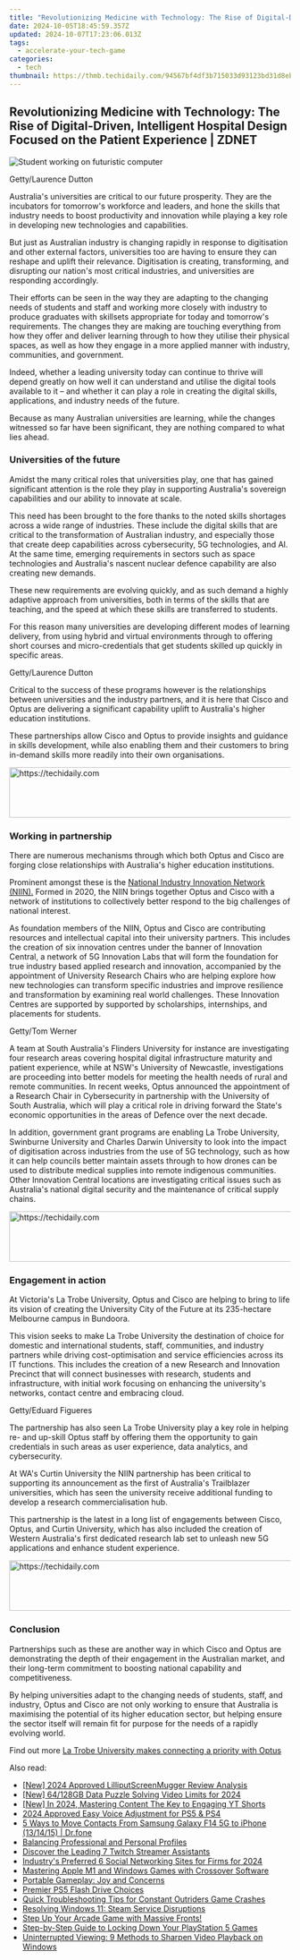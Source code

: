 ```yaml
---
title: "Revolutionizing Medicine with Technology: The Rise of Digital-Driven, Intelligent Hospital Design Focused on the Patient Experience | ZDNET"
date: 2024-10-05T18:45:59.357Z
updated: 2024-10-07T17:23:06.013Z
tags:
  - accelerate-your-tech-game
categories:
  - tech
thumbnail: https://thmb.techidaily.com/94567bf4df3b715033d93123bd31d8eb4bb0ab79d545d1676a1f32d06cb990c5.jpg
---
```


## Revolutionizing Medicine with Technology: The Rise of Digital-Driven, Intelligent Hospital Design Focused on the Patient Experience | ZDNET

![Student working on futuristic computer](https://www.zdnet.com/a/img/resize/3425da1c72f16de3897d888e7d527fc8c9bb5d9a/2023/04/19/86307259-e15e-4a6e-836c-f702bc9e0424/optusmultiplexer-article12-image4.jpg?auto=webp&width=1280)

Getty/Laurence Dutton

Australia's universities are critical to our future prosperity. They are the incubators for tomorrow's workforce and leaders, and hone the skills that industry needs to boost productivity and innovation while playing a key role in developing new technologies and capabilities.

But just as Australian industry is changing rapidly in response to digitisation and other external factors, universities too are having to ensure they can reshape and uplift their relevance. Digitisation is creating, transforming, and disrupting our nation's most critical industries, and universities are responding accordingly.

Their efforts can be seen in the way they are adapting to the changing needs of students and staff and working more closely with industry to produce graduates with skillsets appropriate for today and tomorrow's requirements. The changes they are making are touching everything from how they offer and deliver learning through to how they utilise their physical spaces, as well as how they engage in a more applied manner with industry, communities, and government.

Indeed, whether a leading university today can continue to thrive will depend greatly on how well it can understand and utilise the digital tools available to it – and whether it can play a role in creating the digital skills, applications, and industry needs of the future.

Because as many Australian universities are learning, while the changes witnessed so far have been significant, they are nothing compared to what lies ahead.

### **Universities of the future**

Amidst the many critical roles that universities play, one that has gained significant attention is the role they play in supporting Australia's sovereign capabilities and our ability to innovate at scale.

This need has been brought to the fore thanks to the noted skills shortages across a wide range of industries. These include the digital skills that are critical to the transformation of Australian industry, and especially those that create deep capabilities across cybersecurity, 5G technologies, and AI. At the same time, emerging requirements in sectors such as space technologies and Australia's nascent nuclear defence capability are also creating new demands.

These new requirements are evolving quickly, and as such demand a highly adaptive approach from universities, both in terms of the skills that are teaching, and the speed at which these skills are transferred to students.

For this reason many universities are developing different modes of learning delivery, from using hybrid and virtual environments through to offering short courses and micro-credentials that get students skilled up quickly in specific areas.

Getty/Laurence Dutton

Critical to the success of these programs however is the relationships between universities and the industry partners, and it is here that Cisco and Optus are delivering a significant capability uplift to Australia's higher education institutions.

These partnerships allow Cisco and Optus to provide insights and guidance in skills development, while also enabling them and their customers to bring in-demand skills more readily into their own organisations.

<!-- affiliate ads begin -->
<a href="https://appsumo.8odi.net/c/5597632/2068412/7443" target="_top" id="2068412">
  <img src="//a.impactradius-go.com/display-ad/7443-2068412" border="0" alt="https://techidaily.com" width="728" height="90"/>
</a>
<img height="0" width="0" src="https://appsumo.8odi.net/i/5597632/2068412/7443" style="position:absolute;visibility:hidden;" border="0" />
<!-- affiliate ads end -->

### **Working in partnership**

There are numerous mechanisms through which both Optus and Cisco are forging close relationships with Australia's higher education institutions.

Prominent amongst these is the [National Industry Innovation Network (NIIN).](https://www.cisco.com/c/m/en%5Fau/niin.html) Formed in 2020, the NIIN brings together Optus and Cisco with a network of institutions to collectively better respond to the big challenges of national interest.

As foundation members of the NIIN, Optus and Cisco are contributing resources and intellectual capital into their university partners. This includes the creation of six innovation centres under the banner of Innovation Central, a network of 5G Innovation Labs that will form the foundation for true industry based applied research and innovation, accompanied by the appointment of University Research Chairs who are helping explore how new technologies can transform specific industries and improve resilience and transformation by examining real world challenges. These Innovation Centres are supported by supported by scholarships, internships, and placements for students.

Getty/Tom Werner

A team at South Australia's Flinders University for instance are investigating four research areas covering hospital digital infrastructure maturity and patient experience, while at NSW's University of Newcastle, investigations are proceeding into better models for meeting the health needs of rural and remote communities. In recent weeks, Optus announced the appointment of a Research Chair in Cybersecurity in partnership with the University of South Australia, which will play a critical role in driving forward the State's economic opportunities in the areas of Defence over the next decade.

In addition, government grant programs are enabling La Trobe University, Swinburne University and Charles Darwin University to look into the impact of digitisation across industries from the use of 5G technology, such as how it can help councils better maintain assets through to how drones can be used to distribute medical supplies into remote indigenous communities. Other Innovation Central locations are investigating critical issues such as Australia's national digital security and the maintenance of critical supply chains.

<!-- affiliate ads begin -->
<a href="https://appsumo.8odi.net/c/5597632/2129740/7443" target="_top" id="2129740">
  <img src="//a.impactradius-go.com/display-ad/7443-2129740" border="0" alt="https://techidaily.com" width="728" height="90"/>
</a>
<img height="0" width="0" src="https://appsumo.8odi.net/i/5597632/2129740/7443" style="position:absolute;visibility:hidden;" border="0" />
<!-- affiliate ads end -->

### **Engagement in action**

At Victoria's La Trobe University, Optus and Cisco are helping to bring to life its vision of creating the University City of the Future at its 235-hectare Melbourne campus in Bundoora.

This vision seeks to make La Trobe University the destination of choice for domestic and international students, staff, communities, and industry partners while driving cost-optimisation and service efficiencies across its IT functions. This includes the creation of a new Research and Innovation Precinct that will connect businesses with research, students and infrastructure, with initial work focusing on enhancing the university's networks, contact centre and embracing cloud.

Getty/Eduard Figueres

The partnership has also seen La Trobe University play a key role in helping re- and up-skill Optus staff by offering them the opportunity to gain credentials in such areas as user experience, data analytics, and cybersecurity.

At WA's Curtin University the NIIN partnership has been critical to supporting its announcement as the first of Australia's Trailblazer universities, which has seen the university receive additional funding to develop a research commercialisation hub.

This partnership is the latest in a long list of engagements between Cisco, Optus, and Curtin University, which has also included the creation of Western Australia's first dedicated research lab set to unleash new 5G applications and enhance student experience.

<!-- affiliate ads begin -->
<a href="https://appsumo.8odi.net/c/5597632/2075475/7443" target="_top" id="2075475">
  <img src="//a.impactradius-go.com/display-ad/7443-2075475" border="0" alt="https://techidaily.com" width="728" height="90"/>
</a>
<img height="0" width="0" src="https://appsumo.8odi.net/i/5597632/2075475/7443" style="position:absolute;visibility:hidden;" border="0" />
<!-- affiliate ads end -->

### **Conclusion**

Partnerships such as these are another way in which Cisco and Optus are demonstrating the depth of their engagement in the Australian market, and their long-term commitment to boosting national capability and competitiveness.

By helping universities adapt to the changing needs of students, staff, and industry, Optus and Cisco are not only working to ensure that Australia is maximising the potential of its higher education sector, but helping ensure the sector itself will remain fit for purpose for the needs of a rapidly evolving world.

Find out more [La Trobe University makes connecting a priority with Optus](https://www.optus.com.au/enterprise/accelerate/communications/la-trobe-university-makes-connecting-a-priority-with-optus)

<ins class="adsbygoogle"
     style="display:block"
     data-ad-format="autorelaxed"
     data-ad-client="ca-pub-7571918770474297"
     data-ad-slot="1223367746"></ins>

<ins class="adsbygoogle"
     style="display:block"
     data-ad-client="ca-pub-7571918770474297"
     data-ad-slot="8358498916"
     data-ad-format="auto"
     data-full-width-responsive="true"></ins>

<span class="atpl-alsoreadstyle">Also read:</span>
<div><ul>
<li><a href="https://desktop-recording.techidaily.com/new-2024-approved-lilliputscreenmugger-review-analysis/"><u>[New] 2024 Approved LilliputScreenMugger Review Analysis</u></a></li>
<li><a href="https://fox-glue.techidaily.com/new-64128gb-data-puzzle-solving-video-limits-for-2024/"><u>[New] 64/128GB Data Puzzle Solving Video Limits for 2024</u></a></li>
<li><a href="https://youtube-blog.techidaily.com/n-2024-mastering-content-the-key-to-engaging-yt-shorts/"><u>[New] In 2024, Mastering Content The Key to Engaging YT Shorts</u></a></li>
<li><a href="https://fox-http.techidaily.com/2024-approved-easy-voice-adjustment-for-ps5-and-ps4/"><u>2024 Approved Easy Voice Adjustment for PS5 & PS4</u></a></li>
<li><a href="https://blog-min.techidaily.com/5-ways-to-move-contacts-from-samsung-galaxy-f14-5g-to-iphone-131415-drfone-by-drfone-transfer-from-android-transfer-from-android/"><u>5 Ways to Move Contacts From Samsung Galaxy F14 5G to iPhone (13/14/15) | Dr.fone</u></a></li>
<li><a href="https://extra-lessons.techidaily.com/balancing-professional-and-personal-profiles/"><u>Balancing Professional and Personal Profiles</u></a></li>
<li><a href="https://games-able.techidaily.com/discover-the-leading-7-twitch-streamer-assistants/"><u>Discover the Leading 7 Twitch Streamer Assistants</u></a></li>
<li><a href="https://some-knowledge.techidaily.com/industrys-preferred-6-social-networking-sites-for-firms-for-2024/"><u>Industry's Preferred 6 Social Networking Sites for Firms for 2024</u></a></li>
<li><a href="https://games-able.techidaily.com/mastering-apple-m1-and-windows-games-with-crossover-software/"><u>Mastering Apple M1 and Windows Games with Crossover Software</u></a></li>
<li><a href="https://games-able.techidaily.com/portable-gameplay-joy-and-concerns/"><u>Portable Gameplay: Joy and Concerns</u></a></li>
<li><a href="https://games-able.techidaily.com/premier-ps5-flash-drive-choices/"><u>Premier PS5 Flash Drive Choices</u></a></li>
<li><a href="https://win-blog.techidaily.com/quick-troubleshooting-tips-for-constant-outriders-game-crashes/"><u>Quick Troubleshooting Tips for Constant Outriders Game Crashes</u></a></li>
<li><a href="https://games-able.techidaily.com/resolving-windows-11-steam-service-disruptions/"><u>Resolving Windows 11: Steam Service Disruptions</u></a></li>
<li><a href="https://games-able.techidaily.com/1719165156100-step-up-your-arcade-game-with-massive-fronts/"><u>Step Up Your Arcade Game with Massive Fronts!</u></a></li>
<li><a href="https://games-able.techidaily.com/step-by-step-guide-to-locking-down-your-playstation-5-games/"><u>Step-by-Step Guide to Locking Down Your PlayStation 5 Games</u></a></li>
<li><a href="https://win11-tips.techidaily.com/uninterrupted-viewing-9-methods-to-sharpen-video-playback-on-windows/"><u>Uninterrupted Viewing: 9 Methods to Sharpen Video Playback on Windows</u></a></li>
</ul></div>

